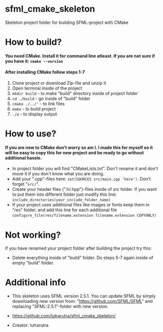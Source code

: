 # sfml_cmake_skeleton
Skeleton project folder for building SFML-project with CMake


# How to build?
#### You need CMake. Install it for command line atleast. If you are not sure if you have it: `cmake --version`
#### After installing CMake  follow steps 1-7
1. Clone project or download Zip-file and unzip it
2. Open terminal inside of the project
3. `mkdir build` -  to make "build" directory inside of project folder
4. `cd ./build` - go inside of "build" folder
5. `cmake ./../'` - to link files
6. `make` - to build project
7. `./a` - to display output

# How to use?
#### If you are new to CMake don't worry so am I. I made this for myself so it will be easy to copy this for new project and be ready to go without additional hassle.
- In project folder you will find "CMakeLists.txt". Don't rename it and don't move it if you don't know what you are doing.
- Add your ".cpp"-files here: `set(SOURCES src/main.cpp 'here')`. Don't forget "`src/`".
- Create your header files (".h/.hpp")-files inside of src folder. If you want to put them into different folder just modify this line: `include_directories(your_include_folder_name)`
- If your project uses additional files like images or fonts keep them in "res" folder. and add this line for each additional file `configure_file(res/filename.extension filename.extension COPYONLY)`


# Not working?
If you have renamed your project folder after building the project try this: 
- Delete everything inside of "build" folder. Do steps 5-7 again inside of empty "build" folder.


# Additional info
- This skeleton uses SFML version 2.5.1. You can update SFML by simply downloading new version from: "https://github.com/SFML/SFML" and replacing "SFML-2.5.1"-folder with new version.

- https://github.com/lutrarutra/sfml_cmake_skeleton/
- Creator: lutrarutra

